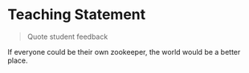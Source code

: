 # Teaching Statement

> Quote student feedback

If everyone could be their own zookeeper, the world would be a better place.